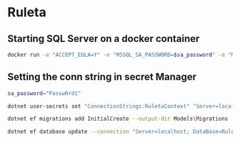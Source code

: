 # Ruleta

## Starting SQL Server on a docker container

```bash
docker run -e "ACCEPT_EULA=Y" -e "MSSQL_SA_PASSWORD=$sa_password" -e "MSSQL_PID=Evaluation" -p 1433:1433 -v sqlvolume:/var/opt/ruleta --rm --name ruleta --hostname sqlpreview -d mcr.microsoft.com/mssql/server:2022-preview-ubuntu-22.04
```

## Setting the conn string in secret Manager

```bash
sa_password="Passw0rd1"

dotnet user-secrets set "ConnectionStrings:RuletaContext" "Server=localhost; DataBase=Ruleta; User Id=sa; Password=$sa_password; TrustServerCertificate=True;"

dotnet ef migrations add InitialCreate --output-dir Models\Migrations

dotnet ef database update --connection "Server=localhost; DataBase=Ruleta; User Id=sa; Password=$sa_password; TrustServerCertificate=True;" 

```
